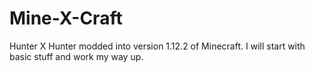 # Mine-X-Craft
Hunter X Hunter modded into version 1.12.2 of Minecraft.  I will start with basic stuff and work my way up.

